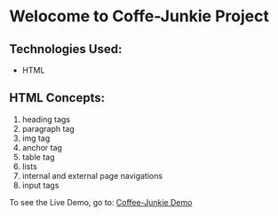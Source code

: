 # Welocome to Coffe-Junkie Project

## Technologies Used:
- HTML

## HTML Concepts:
1. heading tags
2. paragraph tag
3. img tag
4. anchor tag
5. table tag
6. lists
7. internal and external page navigations
8. input tags

To see the Live Demo, go to: [Coffee-Junkie Demo](https://chandan7074.github.io/coffee-junkie/)
